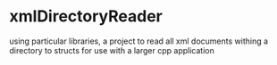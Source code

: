# xmlDirectoryReader
using particular libraries, a project to read all xml documents withing a directory to structs for use with a larger cpp application
